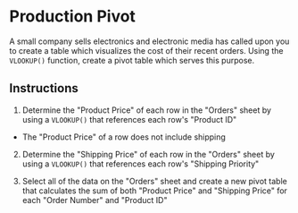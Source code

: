 # Production Pivot

A small company sells electronics and electronic media has called upon you to create a table which visualizes the cost of their recent orders. Using the `VLOOKUP()` function, create a pivot table which serves this purpose.

## Instructions

1. Determine the "Product Price" of each row in the "Orders" sheet by using a `VLOOKUP()` that references each row's "Product ID"

* The "Product Price" of a row does not include shipping

2. Determine the "Shipping Price" of each row in the "Orders" sheet by using a `VLOOKUP()` that references each row's "Shipping Priority"

3. Select all of the data on the "Orders" sheet and create a new pivot table that calculates the sum of both "Product Price" and "Shipping Price" for each "Order Number" and "Product ID"
